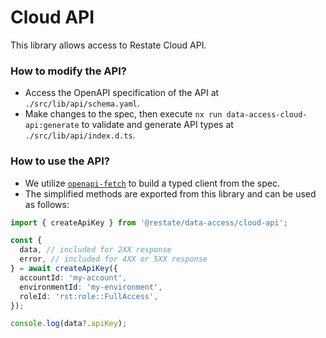 # Cloud API

This library allows access to Restate Cloud API.

### How to modify the API?

- Access the OpenAPI specification of the API at `./src/lib/api/schema.yaml`.
- Make changes to the spec, then execute `nx run data-access-cloud-api:generate` to validate and generate API types at `./src/lib/api/index.d.ts`.

### How to use the API?

- We utilize [`openapi-fetch`](https://openapi-ts.pages.dev/openapi-fetch/) to build a typed client from the spec.
- The simplified methods are exported from this library and can be used as follows:

```ts
import { createApiKey } from '@restate/data-access/cloud-api';

const {
  data, // included for 2XX response
  error, // included for 4XX or 5XX response
} = await createApiKey({
  accountId: 'my-account',
  environmentId: 'my-environment',
  roleId: 'rst:role::FullAccess',
});

console.log(data?.apiKey);
```
